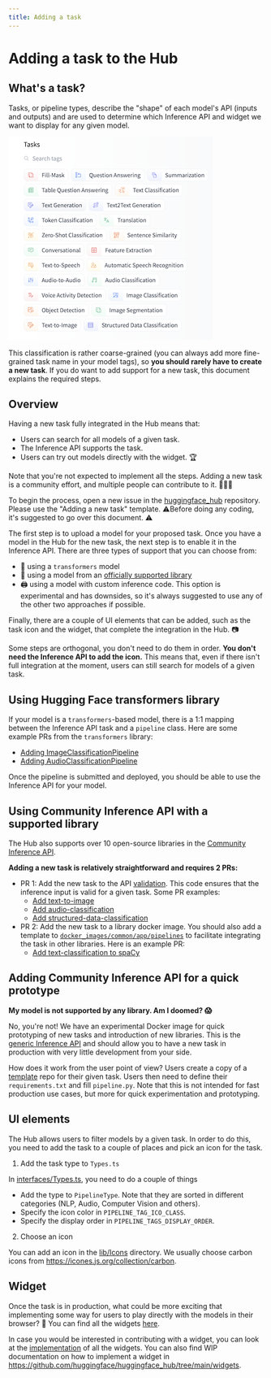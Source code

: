 ```yaml
---
title: Adding a task
---
```


# Adding a task to the Hub

## What's a task?

Tasks, or pipeline types, describe the "shape" of each model's API (inputs and outputs) and are used to determine which Inference API and widget we want to display for any given model. 

![/docs/assets/hub/tasks.png](/docs/assets/hub/tasks.png)

This classification is rather coarse-grained (you can always add more fine-grained task name in your model tags), so **you should rarely have to create a new task**. If you do want to add support for a new task, this document explains the required steps.

## Overview

Having a new task fully integrated in the Hub means that:
* Users can search for all models of a given task.
* The Inference API supports the task.
* Users can try out models directly with the widget. 🏆

Note that you're not expected to implement all the steps. Adding a new task is a community effort, and multiple people can contribute to it. 🧑‍🤝‍🧑

To begin the process, open a new issue in the [huggingface_hub](https://github.com/huggingface/huggingface_hub/issues) repository. Please use the "Adding a new task" template. ⚠️Before doing any coding, it's suggested to go over this document. ⚠️

The first step is to upload a model for your proposed task. Once you have a model in the Hub for the new task, the next step is to enable it in the Inference API. There are three types of support that you can choose from:

* 🤗 using a `transformers` model
* 🐳 using a model from an [officially supported library](/docs/hub/libraries)
* 🖨️ using a model with custom inference code. This option is experimental and has downsides, so it's always suggested to use any of the other two approaches if possible.

Finally, there are a couple of UI elements that can be added, such as the task icon and the widget, that complete the integration in the Hub. 📷 

Some steps are orthogonal, you don't need to do them in order. **You don't need the Inference API to add the icon.** This means that, even if there isn't full integration at the moment, users can still search for models of a given task.

## Using Hugging Face transformers library

If your model is a `transformers`-based model, there is a 1:1 mapping between the Inference API task and a `pipeline` class. Here are some example PRs from the `transformers` library:
* [Adding ImageClassificationPipeline](https://github.com/huggingface/transformers/pull/11598)
* [Adding AudioClassificationPipeline](https://github.com/huggingface/transformers/pull/13342)

Once the pipeline is submitted and deployed, you should be able to use the Inference API for your model.

## Using Community Inference API with a supported library

The Hub also supports over 10 open-source libraries in the [Community Inference API](https://github.com/huggingface/huggingface_hub/tree/main/api-inference-community). 

**Adding a new task is relatively straightforward and requires 2 PRs:**
* PR 1: Add the new task to the API [validation](https://github.com/huggingface/huggingface_hub/blob/main/api-inference-community/api_inference_community/validation.py). This code ensures that the inference input is valid for a given task. Some PR examples:
    * [Add text-to-image](https://github.com/huggingface/huggingface_hub/commit/5f040a117cf2a44d704621012eb41c01b103cfca#diff-db8bbac95c077540d79900384cfd524d451e629275cbb5de7a31fc1cd5d6c189)
    * [Add audio-classification](https://github.com/huggingface/huggingface_hub/commit/141e30588a2031d4d5798eaa2c1250d1d1b75905#diff-db8bbac95c077540d79900384cfd524d451e629275cbb5de7a31fc1cd5d6c189)
    * [Add structured-data-classification](https://github.com/huggingface/huggingface_hub/commit/dbea604a45df163d3f0b4b1d897e4b0fb951c650#diff-db8bbac95c077540d79900384cfd524d451e629275cbb5de7a31fc1cd5d6c189)
* PR 2: Add the new task to a library docker image. You should also add a template to [`docker_images/common/app/pipelines`](https://github.com/huggingface/huggingface_hub/tree/main/api-inference-community/docker_images/common/app/pipelines) to facilitate integrating the task in other libraries. Here is an example PR:
    * [Add text-classification to spaCy](https://github.com/huggingface/huggingface_hub/commit/6926fd9bec23cb963ce3f58ec53496083997f0fa#diff-3f1083a92ca0047b50f9ad2d04f0fe8dfaeee0e26ab71eb8835e365359a1d0dc)

## Adding Community Inference API for a quick prototype

**My model is not supported by any library. Am I doomed? 😱**

No, you're not! We have an experimental Docker image for quick prototyping of new tasks and introduction of new libraries. This is the [generic Inference API](https://github.com/huggingface/huggingface_hub/tree/main/api-inference-community/docker_images/generic) and should allow you to have a new task in production with very little development from your side.

How does it work from the user point of view? Users create a copy of a [template](https://huggingface.co/templates) repo for their given task. Users then need to define their `requirements.txt` and fill `pipeline.py`. Note that this is not intended for fast production use cases, but more for quick experimentation and prototyping.


## UI elements

The Hub allows users to filter models by a given task. In order to do this, you need to add the task to a couple of places and pick an icon for the task.

1. Add the task type to `Types.ts`

In [interfaces/Types.ts](https://github.com/huggingface/huggingface_hub/blob/main/widgets/src/lib/interfaces/Types.ts), you need to do a couple of things

* Add the type to `PipelineType`. Note that they are sorted in different categories (NLP, Audio, Computer Vision and others).
* Specify the icon color in `PIPELINE_TAG_ICO_CLASS`. 
* Specify the display order in `PIPELINE_TAGS_DISPLAY_ORDER`.

2. Choose an icon

You can add an icon in the [lib/Icons](https://github.com/huggingface/huggingface_hub/tree/main/widgets/src/lib/Icons) directory. We usually choose carbon icons from https://icones.js.org/collection/carbon. 


## Widget

Once the task is in production, what could be more exciting that implementing some way for users to play directly with the models in their browser? 🤩 You can find all the widgets [here](https://huggingface-widgets.netlify.app/). 

In case you would be interested in contributing with a widget, you can look at the [implementation](https://github.com/huggingface/huggingface_hub/tree/main/widgets/src/lib/InferenceWidget/widgets) of all the widgets. You can also find WIP documentation on how to implement a widget in https://github.com/huggingface/huggingface_hub/tree/main/widgets. 